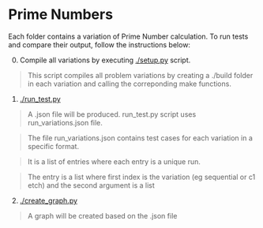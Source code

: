 # Prime Numbers

Each folder contains a variation of Prime Number calculation.
To run tests and compare their output, follow the instructions below:

0. Compile all variations by executing [./setup.py](./setup.py) script.
> This script compiles all problem variations by creating a ./build folder 
  in each variation and calling the correponding make functions.
1. [./run_test.py](./run_test.py)
> A .json file will be produced.
> run_test.py script uses run_variations.json file.

> The file run_variations.json contains test cases for each variation in a specific format.

> It is a list of entries where each entry is a unique run.

> The entry is a list where first index is the variation (eg sequential or c1 etch) and the second argument is a list 

2. [./create_graph.py](./create_graph.py)
> A graph will be created based on the .json file



